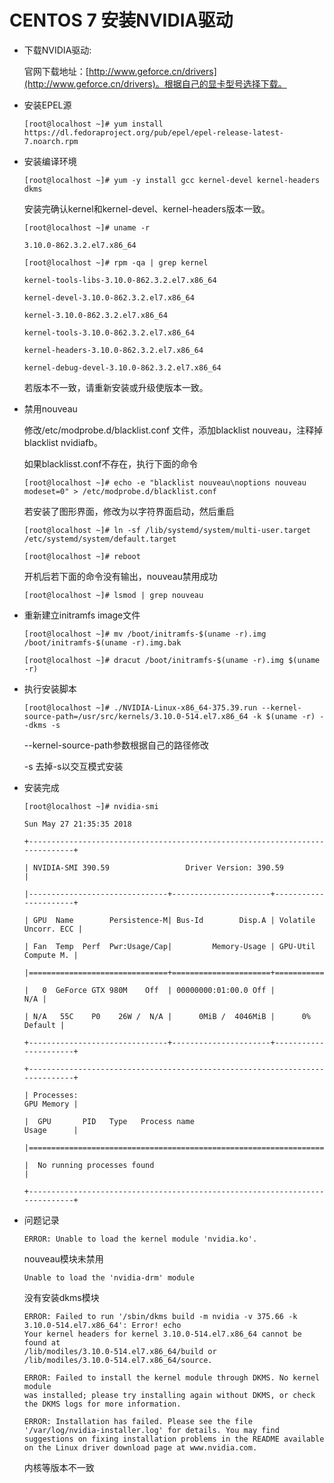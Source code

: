 # CENTOS 7 安装NVIDIA驱动


* 下载NVIDIA驱动:

    官网下载地址：[http://www.geforce.cn/drivers](http://www.geforce.cn/drivers)。根据自己的显卡型号选择下载。


* 安装EPEL源

    ```
    [root@localhost ~]# yum install https://dl.fedoraproject.org/pub/epel/epel-release-latest-7.noarch.rpm
    ```

* 安装编译环境

    ```
    [root@localhost ~]# yum -y install gcc kernel-devel kernel-headers dkms
    ```

    安装完确认kernel和kernel-devel、kernel-headers版本一致。

    ```
    [root@localhost ~]# uname -r

    3.10.0-862.3.2.el7.x86_64
    ```

    ```
    [root@localhost ~]# rpm -qa | grep kernel

    kernel-tools-libs-3.10.0-862.3.2.el7.x86_64

    kernel-devel-3.10.0-862.3.2.el7.x86_64

    kernel-3.10.0-862.3.2.el7.x86_64

    kernel-tools-3.10.0-862.3.2.el7.x86_64

    kernel-headers-3.10.0-862.3.2.el7.x86_64

    kernel-debug-devel-3.10.0-862.3.2.el7.x86_64
    ```

    若版本不一致，请重新安装或升级使版本一致。

* 禁用nouveau

    修改/etc/modprobe.d/blacklist.conf 文件，添加blacklist nouveau，注释掉blacklist nvidiafb。

    如果blacklisst.conf不存在，执行下面的命令

    ```
    [root@localhost ~]# echo -e "blacklist nouveau\noptions nouveau modeset=0" > /etc/modprobe.d/blacklist.conf
    ```

    若安装了图形界面，修改为以字符界面启动，然后重启

    ```
    [root@localhost ~]# ln -sf /lib/systemd/system/multi-user.target /etc/systemd/system/default.target

    [root@localhost ~]# reboot
    ```

    开机后若下面的命令没有输出，nouveau禁用成功

    ```
    [root@localhost ~]# lsmod | grep nouveau
    ```

* 重新建立initramfs image文件

    ```
    [root@localhost ~]# mv /boot/initramfs-$(uname -r).img /boot/initramfs-$(uname -r).img.bak

    [root@localhost ~]# dracut /boot/initramfs-$(uname -r).img $(uname -r)
    ```

* 执行安装脚本

    ```
    [root@localhost ~]# ./NVIDIA-Linux-x86_64-375.39.run --kernel-source-path=/usr/src/kernels/3.10.0-514.el7.x86_64 -k $(uname -r) --dkms -s
    ```

    --kernel-source-path参数根据自己的路径修改

    -s 去掉-s以交互模式安装

* 安装完成

    ```
    [root@localhost ~]# nvidia-smi

    Sun May 27 21:35:35 2018       

    +-----------------------------------------------------------------------------+

    | NVIDIA-SMI 390.59                 Driver Version: 390.59                    |

    |-------------------------------+----------------------+----------------------+

    | GPU  Name        Persistence-M| Bus-Id        Disp.A | Volatile Uncorr. ECC |

    | Fan  Temp  Perf  Pwr:Usage/Cap|         Memory-Usage | GPU-Util  Compute M. |

    |===============================+======================+======================|

    |   0  GeForce GTX 980M    Off  | 00000000:01:00.0 Off |                  N/A |

    | N/A   55C    P0    26W /  N/A |      0MiB /  4046MiB |      0%      Default |

    +-------------------------------+----------------------+----------------------+

    +-----------------------------------------------------------------------------+

    | Processes:                                                       GPU Memory |

    |  GPU       PID   Type   Process name                             Usage      |

    |=============================================================================|

    |  No running processes found                                                 |

    +-----------------------------------------------------------------------------+
    ```


* 问题记录

    ```
    ERROR: Unable to load the kernel module 'nvidia.ko'.
    ```
    nouveau模块未禁用

    ```
    Unable to load the 'nvidia-drm' module
    ```

    没有安装dkms模块

    ```
    ERROR: Failed to run '/sbin/dkms build -m nvidia -v 375.66 -k 3.10.0-514.el7.x86_64': Error! echo
    Your kernel headers for kernel 3.10.0-514.el7.x86_64 cannot be found at
    /lib/modiles/3.10.0-514.el7.x86_64/build or
    /lib/modiles/3.10.0-514.el7.x86_64/source.

    ERROR: Failed to install the kernel module through DKMS. No kernel module
    was installed; please try installing again without DKMS, or check the DKMS logs for more information.

    ERROR: Installation has failed. Please see the file
    '/var/log/nvidia-installer.log' for details. You may find
    suggestions on fixing installation problems in the README available
    on the Linux driver download page at www.nvidia.com.
    ```

    内核等版本不一致
